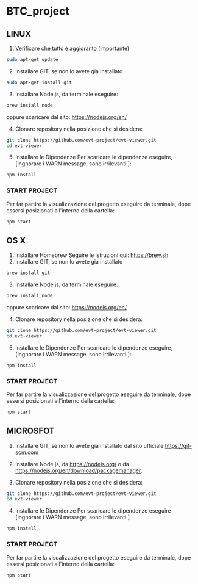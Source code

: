 # BTC_project

## LINUX

1. Verificare che tutto è aggioranto (importante) 
```bash
sudo apt-get update
```
2. Installare GIT, se non lo avete gia installato
```bash
sudo apt-get install git
```
3. Installare Node.js, da terminale eseguire:
```bash
brew install node
```
oppure scaricare dal sito:
https://nodejs.org/en/

4. Clonare repository nella posizione che si desidera:
```bash
git clone https://github.com/evt-project/evt-viewer.git
cd evt-viewer
```
5. Installare le Dipendenze
Per scaricare le dipendenze eseguire, [ingnorare i WARN message, sono irrilevanti.]:
```bash
npm install
```

### START PROJECT

Per far partire la visualizzazione del progetto eseguire da terminale, dope essersi posizionati all'interno della cartella:
```bash
npm start
```

## OS X

1. Installare Homebrew 
Seguire le istruzioni qui: https://brew.sh
2. Installare GIT, se non lo avete gia installato
```bash
brew install git
```
3. Installare Node.js, da terminale eseguire:
```bash
brew install node
```
oppure scaricare dal sito:
https://nodejs.org/en/

4. Clonare repository nella posizione che si desidera:
```bash
git clone https://github.com/evt-project/evt-viewer.git
cd evt-viewer
```
5. Installare le Dipendenze
Per scaricare le dipendenze eseguire, [ingnorare i WARN message, sono irrilevanti.]:
```bash
npm install
```
### START PROJECT

Per far partire la visualizzazione del progetto eseguire da terminale, dope essersi posizionati all'interno della cartella:
```bash
npm start
```

## MICROSFOT

1. Installare GIT, se non lo avete gia installato dal sito ufficiale https://git-scm.com

2. Installare Node.js, da https://nodejs.org/ o da https://nodejs.org/en/download/package­manager:

3. Clonare repository nella posizione che si desidera:
```bash
git clone https://github.com/evt-project/evt-viewer.git
cd evt-viewer
```
4. Installare le Dipendenze
Per scaricare le dipendenze eseguire [ingnorare i WARN message, sono irrilevanti.]
```bash
npm install
```

### START PROJECT

Per far partire la visualizzazione del progetto eseguire da terminale, dope essersi posizionati all'interno della cartella:
```bash
npm start
```
